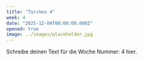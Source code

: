 ```yaml
---
title: "Türchen 4"
week: 4
date: "2025-12-04T00:00:00.000Z"
opened: true
image: ../images/placeholder.jpg
---
```


Schreibe deinen Text für die Woche Nummer: 4 hier.
